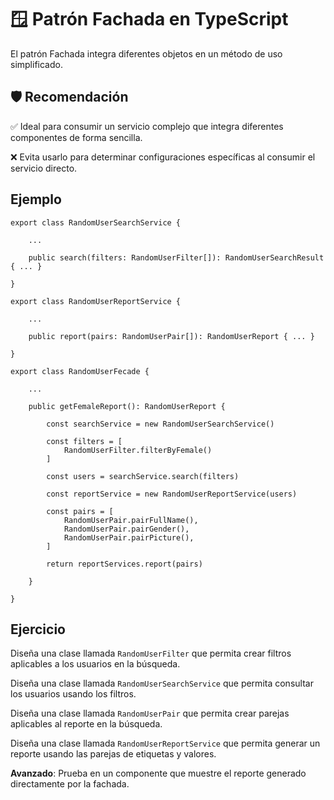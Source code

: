 # 🪟 Patrón Fachada en TypeScript

El patrón Fachada integra diferentes objetos en un método de uso simplificado.

## 🛡️ Recomendación

✅ Ideal para consumir un servicio complejo que integra diferentes componentes de forma sencilla.

❌ Evita usarlo para determinar configuraciones específicas al consumir el servicio directo.

## Ejemplo

```tsx
export class RandomUserSearchService {

    ...

    public search(filters: RandomUserFilter[]): RandomUserSearchResult { ... }

}

export class RandomUserReportService {

    ...

    public report(pairs: RandomUserPair[]): RandomUserReport { ... }

}

export class RandomUserFecade {

    ...

    public getFemaleReport(): RandomUserReport {

        const searchService = new RandomUserSearchService()

        const filters = [
            RandomUserFilter.filterByFemale()
        ]

        const users = searchService.search(filters)

        const reportService = new RandomUserReportService(users)

        const pairs = [
            RandomUserPair.pairFullName(),
            RandomUserPair.pairGender(),
            RandomUserPair.pairPicture(),
        ]

        return reportServices.report(pairs)

    }

}
```

## Ejercicio

Diseña una clase llamada `RandomUserFilter` que permita crear filtros aplicables a los usuarios en la búsqueda.

Diseña una clase llamada `RandomUserSearchService` que permita consultar los usuarios usando los filtros.

Diseña una clase llamada `RandomUserPair` que permita crear parejas aplicables al reporte en la búsqueda.

Diseña una clase llamada `RandomUserReportService` que permita generar un reporte usando las parejas de etiquetas y valores.

**Avanzado**: Prueba en un componente que muestre el reporte generado directamente por la fachada.

